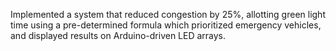 Implemented a system that reduced congestion by 25%, allotting green light time using a pre-determined formula which prioritized emergency vehicles, and displayed results on Arduino-driven LED arrays.
